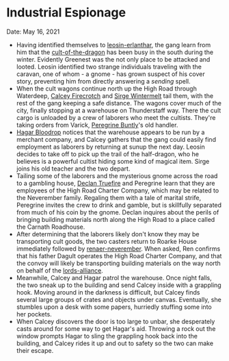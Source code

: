 # Industrial Espionage

Date: May 16, 2021

- Having identified themselves to [leosin-erlanthar](../npcs/leosin-erlanthar.md), the gang learn from him that the [cult-of-the-dragon](../factions/cult-of-the-dragon.md) has been busy in the south during the winter. Evidently Greenest was the not only place to be attacked and looted. Leosin identified two strange individuals traveling with the caravan, one of whom - a gnome - has grown suspect of his cover story, preventing him from directly answering a *sending* spell.
- When the cult wagons continue north up the High Road through Waterdeep, [Calcey Firecrotch](../Characters/Calcey%20Firecrotch/%21index.md) and [Sirge Wintermelt](../Characters/Sirge%20Wintermelt/%21index.md) tail them, with the rest of the gang keeping a safe distance. The wagons cover much of the city, finally stopping at a warehouse on Thunderstaff way. There the cult cargo is unloaded by a crew of laborers who meet the cultists. They're taking orders from Varick, [Peregrine Buntly](../Characters/Peregrine%20Buntly/%21index.md)'s old handler.
- [Hagar Bloodrop](../Characters/Hagar%20Bloodrop/%21index.md) notices that the warehouse appears to be run by a merchant company, and Calcey gathers that the gang could easily find employment as laborers by returning at sunup the next day. Leosin decides to take off to pick up the trail of the half-dragon, who he believes is a powerful cultist hiding some kind of magical item. Sirge joins his old teacher and the two depart.
- Tailing some of the laborers and the mysterious gnome across the road to a gambling house, [Declan Truefire](../Characters/Declan%20Truefire/%21index.md) and Peregrine learn that they are employees of the High Road Charter Company, which may be related to the Neverember family. Regaling them with a tale of marital strife, Peregrine invites the crew to drink and gamble, but is skillfully separated from much of his coin by the gnome. Declan inquires about the perils of bringing building materials north along the High Road to a place called the Carnath Roadhouse.
- After determining that the laborers likely don't know they may be transporting cult goods, the two casters return to Roarke House immediately followed by [renaer-neverember](../npcs/renaer-neverember.md). When asked, Ren confirms that his father Dagult operates the High Road Charter Company, and that the convoy will likely be transporting building materials on the way north on behalf of the [lords-alliance](../factions/lords-alliance.md).
- Meanwhile, Calcey and Hagar patrol the warehouse. Once night falls, the two sneak up to the building and send Calcey inside with a grappling hook. Moving around in the darkness is difficult, but Calcey finds several large groups of crates and objects under canvas. Eventually, she stumbles upon a desk with some papers, hurriedly stuffing some into her pockets.
- When Calcey discovers the door is too large to unbar, she desperately casts around for some way to get Hagar's aid. Throwing a rock out the window prompts Hagar to sling the grappling hook back into the building, and Calcey rides it up and out to safety so the two can make their escape.
